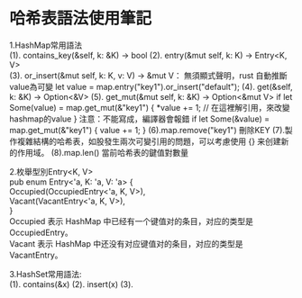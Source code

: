 # 哈希表語法使用筆記    
1.HashMap常用語法  
    (1). contains_key(&self, k: &K) -> bool
    (2). entry(&mut self, k: K) -> Entry<K, V>  
    (3). or_insert(&mut self, k: K, v: V) -> &mut V： 無須顯式聲明，rust 自動推斷value為可變
        let value = map.entry("key1").or_insert("default"); 
    (4). get(&self, k: &K) -> Option<&V>
    (5). get_mut(&mut self, k: &K) -> Option<&mut V>
        if let Some(value) = map.get_mut(&"key1") {
            *value += 1; // 在這裡解引用，來改變hashmap的value
        }
    注意：不能寫成，編譯器會報錯
    if let Some(&value) = map.get_mut(&"key1") {
     value += 1; 
    }
    (6).map.remove("key1") 刪除KEY
    (7).製作複雜結構的哈希表，如股發生兩次可變引用的問題，可以考慮使用 {} 来创建新的作用域。
    (8).map.len() 當前哈希表的鍵值對數量


2.枚舉型別Entry<K, V>  
pub enum Entry<'a, K: 'a, V: 'a> {  
    Occupied(OccupiedEntry<'a, K, V>),  
    Vacant(VacantEntry<'a, K, V>),  
}  
Occupied 表示 HashMap 中已经有一个键值对的条目，对应的类型是 OccupiedEntry。  
Vacant 表示 HashMap 中还没有对应键值对的条目，对应的类型是 VacantEntry。  

3.HashSet常用語法:    
    (1). contains(&x)
    (2). insert(x)
    (3). 





